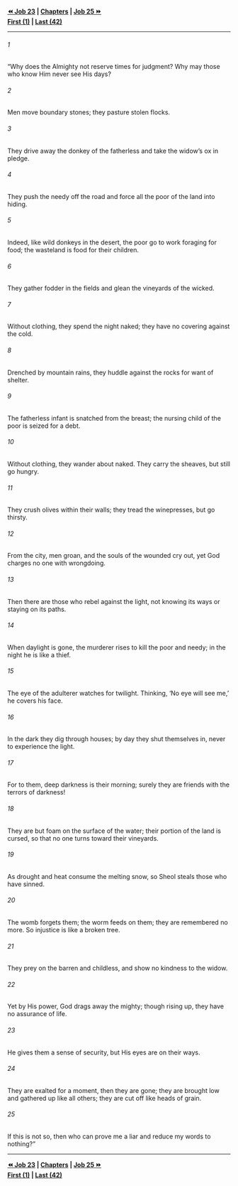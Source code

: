   
**[⏪ Job 23](./Job%2023.md) | [Chapters](./_index.md) | [Job 25 ⏩](./Job%2025.md)**  
**[First (1)](./Job%201.md) | [Last (42)](./Job%2042.md)**  
  
---  
  
###### 1  
“Why does the Almighty not reserve times for judgment? Why may those who know Him never see His days?  
  
###### 2  
Men move boundary stones; they pasture stolen flocks.  
  
###### 3  
They drive away the donkey of the fatherless and take the widow’s ox in pledge.  
  
###### 4  
They push the needy off the road and force all the poor of the land into hiding.  
  
###### 5  
Indeed, like wild donkeys in the desert, the poor go to work foraging for food; the wasteland is food for their children.  
  
###### 6  
They gather fodder in the fields and glean the vineyards of the wicked.  
  
###### 7  
Without clothing, they spend the night naked; they have no covering against the cold.  
  
###### 8  
Drenched by mountain rains, they huddle against the rocks for want of shelter.  
  
###### 9  
The fatherless infant is snatched from the breast; the nursing child of the poor is seized for a debt.  
  
###### 10  
Without clothing, they wander about naked. They carry the sheaves, but still go hungry.  
  
###### 11  
They crush olives within their walls; they tread the winepresses, but go thirsty.  
  
###### 12  
From the city, men groan, and the souls of the wounded cry out, yet God charges no one with wrongdoing.  
  
###### 13  
Then there are those who rebel against the light, not knowing its ways or staying on its paths.  
  
###### 14  
When daylight is gone, the murderer rises to kill the poor and needy; in the night he is like a thief.  
  
###### 15  
The eye of the adulterer watches for twilight. Thinking, ‘No eye will see me,’ he covers his face.  
  
###### 16  
In the dark they dig through houses; by day they shut themselves in, never to experience the light.  
  
###### 17  
For to them, deep darkness is their morning; surely they are friends with the terrors of darkness!  
  
###### 18  
They are but foam on the surface of the water; their portion of the land is cursed, so that no one turns toward their vineyards.  
  
###### 19  
As drought and heat consume the melting snow, so Sheol steals those who have sinned.  
  
###### 20  
The womb forgets them; the worm feeds on them; they are remembered no more. So injustice is like a broken tree.  
  
###### 21  
They prey on the barren and childless, and show no kindness to the widow.  
  
###### 22  
Yet by His power, God drags away the mighty; though rising up, they have no assurance of life.  
  
###### 23  
He gives them a sense of security, but His eyes are on their ways.  
  
###### 24  
They are exalted for a moment, then they are gone; they are brought low and gathered up like all others; they are cut off like heads of grain.  
  
###### 25  
If this is not so, then who can prove me a liar and reduce my words to nothing?”  
  
  
---  
  
**[⏪ Job 23](./Job%2023.md) | [Chapters](./_index.md) | [Job 25 ⏩](./Job%2025.md)**  
**[First (1)](./Job%201.md) | [Last (42)](./Job%2042.md)**  
  

